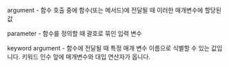 argument - 함수 호출 중에 함수(또는 메서드)에 전달될 때 이러한 매개변수에 할당된 값

parameter - 함수를 정의할 때 괄호로 묶인 입력 변수

keyword argument - 함수에 전달될 때 특정 매개 변수 이름으로 식별할 수 있는 값입니다. 키워드 인수 앞에 매개변수와 대입 연산자가 옵니다.
